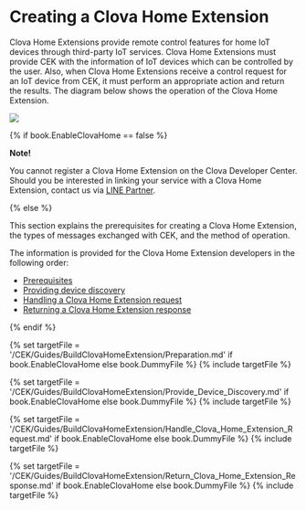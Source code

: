 # Creating a Clova Home Extension

Clova Home Extensions provide remote control features for home IoT devices through third-party IoT services. Clova Home Extensions must provide CEK with the information of IoT devices which can be controlled by the user. Also, when Clova Home Extensions receive a control request for an IoT device from CEK, it must perform an appropriate action and return the results. The diagram below shows the operation of the Clova Home Extension.

![](/CEK/Resources/Images/CEK_Clova_Home_Extension_Operation_Structure.png)

{% if book.EnableClovaHome == false %}

<div class="note">
<p><strong>Note!</strong></p>
<p>You cannot register a Clova Home Extension on the Clova Developer Center. Should you be interested in linking your service with a Clova Home Extension, contact us via <a href="https://partner.line.me/ja" target="_blank">LINE Partner</a>.
</p>
</div>

{% else %}

This section explains the prerequisites for creating a Clova Home Extension, the types of messages exchanged with CEK, and the method of operation.

The information is provided for the Clova Home Extension developers in the following order:

* [Prerequisites](#Preparation)
* [Providing device discovery](#ProvideDeviceDiscovery)
* [Handling a Clova Home Extension request](#HandleClovaHomeExtensionRequest)
* [Returning a Clova Home Extension response](#ReturnClovaHomeExtensionResponse)

{% endif %}

{% set targetFile = '/CEK/Guides/BuildClovaHomeExtension/Preparation.md' if book.EnableClovaHome else book.DummyFile %}
{% include targetFile %}

{% set targetFile = '/CEK/Guides/BuildClovaHomeExtension/Provide_Device_Discovery.md' if book.EnableClovaHome else book.DummyFile %}
{% include targetFile  %}

{% set targetFile = '/CEK/Guides/BuildClovaHomeExtension/Handle_Clova_Home_Extension_Request.md' if book.EnableClovaHome else book.DummyFile %}
{% include targetFile  %}

{% set targetFile = '/CEK/Guides/BuildClovaHomeExtension/Return_Clova_Home_Extension_Response.md' if book.EnableClovaHome else book.DummyFile %}
{% include targetFile  %}
